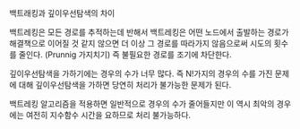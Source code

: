 백트래킹과 깊이우선탐색의 차이

백트레킹은 모든 경로를 추적하는데 반해서 백트레킹은 어떤 노드에서 출발하는 경로가 해결책으로 이어질 것 같지 않으면 더 이상 그 경로를 따라가지 않음으로써 시도의 횟수를 줄인다. (Prunnig 가지치기) 즉 불필요한 경로를 조기에 차단한다.

깊이우선탐색을 가하기에는 경우의 수가 너무 많다. 즉 N!가지의 경우의 수를 가진 문제에 대해 깊이우선탐색을 가하면 당연히 처리가 불가능한 문제가 된다.

백트레킹 알고리즘을 적용하면 일반적으로 경우의 수가 줄어들지만 이 역시 최악의 경우에는 여전히 지수함수 시간을 요하므로 처리 불가능하다.

